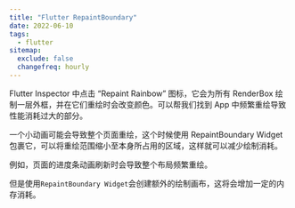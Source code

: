 ```yaml
---
title: "Flutter RepaintBoundary"
date: 2022-06-10
tags:
  - flutter
sitemap:
  exclude: false
  changefreq: hourly
---
```


Flutter Inspector 中点击 “Repaint Rainbow” 图标，它会为所有 RenderBox 绘制一层外框，并在它们重绘时会改变颜色。可以帮我们找到 App 中频繁重绘导致性能消耗过大的部分。

一个小动画可能会导致整个页面重绘，这个时候使用 RepaintBoundary Widget 包裹它，可以将重绘范围缩小至本身所占用的区域，这样就可以减少绘制消耗。

例如，页面的进度条动画刷新时会导致整个布局频繁重绘。

但是使用`RepaintBoundary Widget`会创建额外的绘制画布，这将会增加一定的内存消耗。
